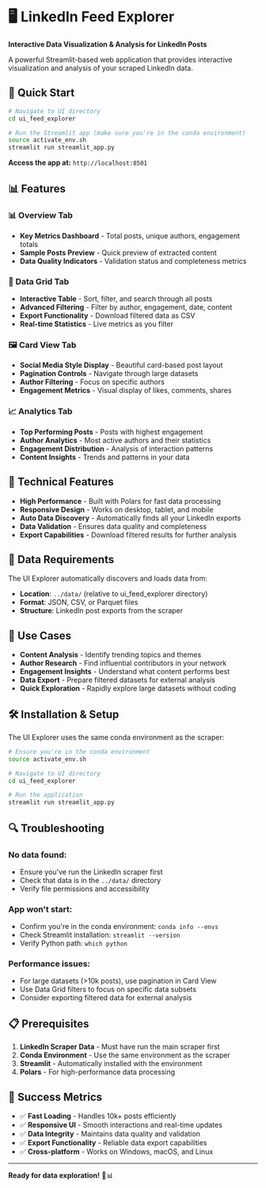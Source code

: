 # 🖥️ LinkedIn Feed Explorer

**Interactive Data Visualization & Analysis for LinkedIn Posts**

A powerful Streamlit-based web application that provides interactive visualization and analysis of your scraped LinkedIn data.

## 🚀 Quick Start

```bash
# Navigate to UI directory
cd ui_feed_explorer

# Run the Streamlit app (make sure you're in the conda environment)
source activate_env.sh
streamlit run streamlit_app.py
```

**Access the app at:** `http://localhost:8501`

## 📊 Features

### 📊 Overview Tab
- **Key Metrics Dashboard** - Total posts, unique authors, engagement totals
- **Sample Posts Preview** - Quick preview of extracted content
- **Data Quality Indicators** - Validation status and completeness metrics

### 📄 Data Grid Tab
- **Interactive Table** - Sort, filter, and search through all posts
- **Advanced Filtering** - Filter by author, engagement, date, content
- **Export Functionality** - Download filtered data as CSV
- **Real-time Statistics** - Live metrics as you filter

### 🖼️ Card View Tab
- **Social Media Style Display** - Beautiful card-based post layout
- **Pagination Controls** - Navigate through large datasets
- **Author Filtering** - Focus on specific authors
- **Engagement Metrics** - Visual display of likes, comments, shares

### 📈 Analytics Tab
- **Top Performing Posts** - Posts with highest engagement
- **Author Analytics** - Most active authors and their statistics
- **Engagement Distribution** - Analysis of interaction patterns
- **Content Insights** - Trends and patterns in your data

## 🔧 Technical Features

- **High Performance** - Built with Polars for fast data processing
- **Responsive Design** - Works on desktop, tablet, and mobile
- **Auto Data Discovery** - Automatically finds all your LinkedIn exports
- **Data Validation** - Ensures data quality and completeness
- **Export Capabilities** - Download filtered results for further analysis

## 📁 Data Requirements

The UI Explorer automatically discovers and loads data from:
- **Location**: `../data/` (relative to ui_feed_explorer directory)
- **Format**: JSON, CSV, or Parquet files
- **Structure**: LinkedIn post exports from the scraper

## 🎯 Use Cases

- **Content Analysis** - Identify trending topics and themes
- **Author Research** - Find influential contributors in your network
- **Engagement Insights** - Understand what content performs best
- **Data Export** - Prepare filtered datasets for external analysis
- **Quick Exploration** - Rapidly explore large datasets without coding

## 🛠️ Installation & Setup

The UI Explorer uses the same conda environment as the scraper:

```bash
# Ensure you're in the conda environment
source activate_env.sh

# Navigate to UI directory
cd ui_feed_explorer

# Run the application
streamlit run streamlit_app.py
```

## 🔍 Troubleshooting

### No data found:
- Ensure you've run the LinkedIn scraper first
- Check that data is in the `../data/` directory
- Verify file permissions and accessibility

### App won't start:
- Confirm you're in the conda environment: `conda info --envs`
- Check Streamlit installation: `streamlit --version`
- Verify Python path: `which python`

### Performance issues:
- For large datasets (>10k posts), use pagination in Card View
- Use Data Grid filters to focus on specific data subsets
- Consider exporting filtered data for external analysis

## 📋 Prerequisites

1. **LinkedIn Scraper Data** - Must have run the main scraper first
2. **Conda Environment** - Use the same environment as the scraper
3. **Streamlit** - Automatically installed with the environment
4. **Polars** - For high-performance data processing

## 🎉 Success Metrics

- ✅ **Fast Loading** - Handles 10k+ posts efficiently
- ✅ **Responsive UI** - Smooth interactions and real-time updates
- ✅ **Data Integrity** - Maintains data quality and validation
- ✅ **Export Functionality** - Reliable data export capabilities
- ✅ **Cross-platform** - Works on Windows, macOS, and Linux

---

**Ready for data exploration!** 🚀📊

